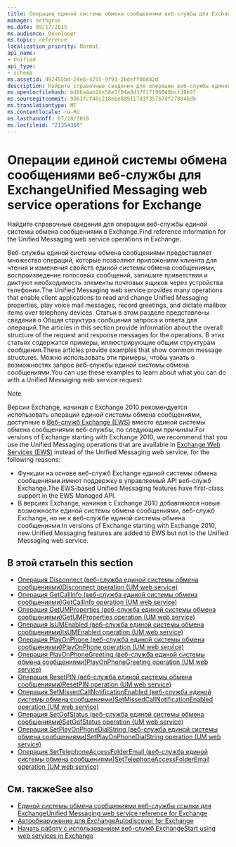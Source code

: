 ```yaml
---
title: Операции единой системы обмена сообщениями веб-службы для Exchange
manager: sethgros
ms.date: 09/17/2015
ms.audience: Developer
ms.topic: reference
localization_priority: Normal
api_name:
- Unified
api_type:
- schema
ms.assetid: d92455bd-24e8-4255-9f93-2bdeff00d42d
description: Найдите справочные сведения для операции веб-службы единой системы обмена сообщениями в Exchange.
ms.openlocfilehash: bd86a4ab2de58e5f04a8d37f17196040bcf38b97
ms.sourcegitcommit: 9061fcf40c218ebe88911783f357b7df278846db
ms.translationtype: MT
ms.contentlocale: ru-RU
ms.lasthandoff: 07/28/2018
ms.locfileid: "21354360"
---
```

# <a name="unified-messaging-web-service-operations-for-exchange"></a><span data-ttu-id="7147b-103">Операции единой системы обмена сообщениями веб-службы для Exchange</span><span class="sxs-lookup"><span data-stu-id="7147b-103">Unified Messaging web service operations for Exchange</span></span>

<span data-ttu-id="7147b-104">Найдите справочные сведения для операции веб-службы единой системы обмена сообщениями в Exchange.</span><span class="sxs-lookup"><span data-stu-id="7147b-104">Find reference information for the Unified Messaging web service operations in Exchange.</span></span>
  
<span data-ttu-id="7147b-105">Веб-службы единой системы обмена сообщениями предоставляет множество операций, которые позволяют приложениям клиента для чтения и изменения свойств единой системы обмена сообщениями, воспроизведение голосовых сообщений, запишите приветствия и диктуют необходимость элементы почтовых ящиков через устройства телефонии.</span><span class="sxs-lookup"><span data-stu-id="7147b-105">The Unified Messaging web service provides many operations that enable client applications to read and change Unified Messaging properties, play voice mail messages, record greetings, and dictate mailbox items over telephony devices.</span></span> <span data-ttu-id="7147b-106">Статьи в этом разделе представлены сведения о Общая структура сообщения запроса и ответа для операций.</span><span class="sxs-lookup"><span data-stu-id="7147b-106">The articles in this section provide information about the overall structure of the request and response messages for the operations.</span></span> <span data-ttu-id="7147b-107">В этих статьях содержатся примеры, иллюстрирующие общим структурам сообщения.</span><span class="sxs-lookup"><span data-stu-id="7147b-107">These articles provide examples that show common message structures.</span></span> <span data-ttu-id="7147b-108">Можно использовать эти примеры, чтобы узнать о возможностях запрос веб-службы единой системы обмена сообщениями.</span><span class="sxs-lookup"><span data-stu-id="7147b-108">You can use these examples to learn about what you can do with a Unified Messaging web service request.</span></span>
  
> [!NOTE]
> <span data-ttu-id="7147b-109">Версии Exchange, начиная с Exchange 2010 рекомендуется использовать операций единой системы обмена сообщениями, доступные в [Веб-служб Exchange (EWS)](http://msdn.microsoft.com/library/60285497-0c4e-4e51-84e1-34dd6d89a5d8%28Office.15%29.aspx) вместо единой системы обмена сообщениями веб-службы, по следующим причинам:</span><span class="sxs-lookup"><span data-stu-id="7147b-109">For versions of Exchange starting with Exchange 2010, we recommend that you use the Unified Messaging operations that are available in [Exchange Web Services (EWS)](http://msdn.microsoft.com/library/60285497-0c4e-4e51-84e1-34dd6d89a5d8%28Office.15%29.aspx) instead of the Unified Messaging web service, for the following reasons:</span></span> 
> - <span data-ttu-id="7147b-110">Функции на основе веб-служб Exchange единой системы обмена сообщениями имеют поддержку в управляемый API веб-служб Exchange.</span><span class="sxs-lookup"><span data-stu-id="7147b-110">The EWS-based Unified Messaging features have first-class support in the EWS Managed API.</span></span> 
> - <span data-ttu-id="7147b-111">В версиях Exchange, начиная с Exchange 2010 добавляются новые возможности единой системы обмена сообщениями, веб-служб Exchange, но не к веб-службе единой системы обмена сообщениями.</span><span class="sxs-lookup"><span data-stu-id="7147b-111">In versions of Exchange starting with Exchange 2010, new Unified Messaging features are added to EWS but not to the Unified Messaging web service.</span></span> 
  
## <a name="in-this-section"></a><span data-ttu-id="7147b-112">В этой статье</span><span class="sxs-lookup"><span data-stu-id="7147b-112">In this section</span></span>
<span data-ttu-id="7147b-113"><a name="bk_InThisSection"> </a></span><span class="sxs-lookup"><span data-stu-id="7147b-113"></span></span>

- [<span data-ttu-id="7147b-114">Операция Disconnect (веб-служба единой системы обмена сообщениями)</span><span class="sxs-lookup"><span data-stu-id="7147b-114">Disconnect operation (UM web service)</span></span>](disconnect-operation-um-web-service.md)    
- [<span data-ttu-id="7147b-115">Операция GetCallInfo (веб-служба единой системы обмена сообщениями)</span><span class="sxs-lookup"><span data-stu-id="7147b-115">GetCallInfo operation (UM web service)</span></span>](getcallinfo-operation-um-web-service.md)   
- [<span data-ttu-id="7147b-116">Операция GetUMProperties (веб-служба единой системы обмена сообщениями)</span><span class="sxs-lookup"><span data-stu-id="7147b-116">GetUMProperties operation (UM web service)</span></span>](getumproperties-operation-um-web-service.md)   
- [<span data-ttu-id="7147b-117">Операция IsUMEnabled (веб-служба единой системы обмена сообщениями)</span><span class="sxs-lookup"><span data-stu-id="7147b-117">IsUMEnabled operation (UM web service)</span></span>](isumenabled-operation-um-web-service.md)   
- [<span data-ttu-id="7147b-118">Операция PlayOnPhone (веб-служба единой системы обмена сообщениями)</span><span class="sxs-lookup"><span data-stu-id="7147b-118">PlayOnPhone operation (UM web service)</span></span>](playonphone-operation-um-web-service.md)   
- [<span data-ttu-id="7147b-119">Операция PlayOnPhoneGreeting (веб-служба единой системы обмена сообщениями)</span><span class="sxs-lookup"><span data-stu-id="7147b-119">PlayOnPhoneGreeting operation (UM web service)</span></span>](playonphonegreeting-operation-um-web-service.md)   
- [<span data-ttu-id="7147b-120">Операция ResetPIN (веб-служба единой системы обмена сообщениями)</span><span class="sxs-lookup"><span data-stu-id="7147b-120">ResetPIN operation (UM web service)</span></span>](resetpin-operation-um-web-service.md)   
- [<span data-ttu-id="7147b-121">Операция SetMissedCallNotificationEnabled (веб-служба единой системы обмена сообщениями)</span><span class="sxs-lookup"><span data-stu-id="7147b-121">SetMissedCallNotificationEnabled operation (UM web service)</span></span>](setmissedcallnotificationenabled-operation-um-web-service.md)  
- [<span data-ttu-id="7147b-122">Операция SetOofStatus (веб-служба единой системы обмена сообщениями)</span><span class="sxs-lookup"><span data-stu-id="7147b-122">SetOofStatus operation (UM web service)</span></span>](setoofstatus-operation-um-web-service.md)    
- [<span data-ttu-id="7147b-123">Операция SetPlayOnPhoneDialString (веб-служба единой системы обмена сообщениями)</span><span class="sxs-lookup"><span data-stu-id="7147b-123">SetPlayOnPhoneDialString operation (UM web service)</span></span>](setplayonphonedialstring-operation-um-web-service.md)   
- [<span data-ttu-id="7147b-124">Операция SetTelephoneAccessFolderEmail (веб-служба единой системы обмена сообщениями)</span><span class="sxs-lookup"><span data-stu-id="7147b-124">SetTelephoneAccessFolderEmail operation (UM web service)</span></span>](settelephoneaccessfolderemail-operation-um-web-service.md)
    
## <a name="see-also"></a><span data-ttu-id="7147b-125">См. также</span><span class="sxs-lookup"><span data-stu-id="7147b-125">See also</span></span>

- [<span data-ttu-id="7147b-126">Единой системы обмена сообщениями веб-службы ссылки для Exchange</span><span class="sxs-lookup"><span data-stu-id="7147b-126">Unified Messaging web service reference for Exchange</span></span>](unified-messaging-web-service-reference-for-exchange.md)
- [<span data-ttu-id="7147b-127">Автообнаружение для Exchange</span><span class="sxs-lookup"><span data-stu-id="7147b-127">Autodiscover for Exchange</span></span>](../exchange-web-services/autodiscover-for-exchange.md)
- [<span data-ttu-id="7147b-128">Начать работу с использованием веб-служб Exchange</span><span class="sxs-lookup"><span data-stu-id="7147b-128">Start using web services in Exchange</span></span>](../exchange-web-services/start-using-web-services-in-exchange.md)
    


